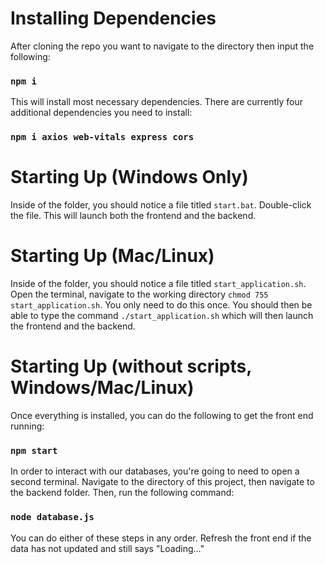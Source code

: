 # Installing Dependencies

After cloning the repo you want to navigate to the directory then input the following:
### `npm i`
This will install most necessary dependencies.
There are currently four additional dependencies you need to install:
### `npm i axios web-vitals express cors`

# Starting Up (Windows Only)

Inside of the folder, you should notice a file titled `start.bat`. Double-click the file.
This will launch both the frontend and the backend.

# Starting Up (Mac/Linux)

Inside of the folder, you should notice a file titled `start_application.sh`.
Open the terminal, navigate to the working directory `chmod 755 start_application.sh`. You only need to do this once.
You should then be able to type the command `./start_application.sh` which will then launch the
frontend and the backend.

# Starting Up (without scripts, Windows/Mac/Linux)

Once everything is installed, you can do the following to get the front end running:
### `npm start`

In order to interact with our databases, you're going to need to open a second terminal. Navigate to the directory of this project, then navigate to the backend folder. Then, run the following command:
### `node database.js`

You can do either of these steps in any order. Refresh the front end if the data has not updated and still says "Loading..."